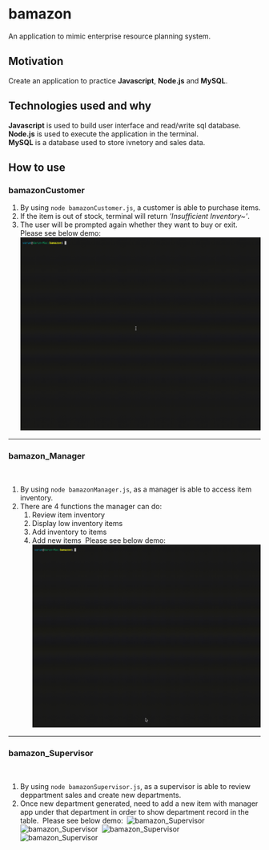 # bamazon
An application to mimic enterprise resource planning system.
​
## Motivation
Create an application to practice **Javascript**, **Node.js** and **MySQL**.
​
## Technologies used and why
**Javascript** is used to build user interface and read/write sql database.  
**Node.js** is used to execute the application in the terminal.  
**MySQL** is a database used to store ivnetory and sales data.
​
## How to use

### bamazonCustomer

1. By using `node bamazonCustomer.js`, a customer is able to purchase items.
2. If the item is out of stock, terminal will return *'Insufficient Inventory~'*.
3. The user will be prompted again whether they want to buy or exit.
​
Please see below demo:
​
![bamazon_Customer](/images/customer.gif)
------
### bamazon_Manager
​
1. By using `node bamazonManager.js`, as a manager is able to access item inventory.
​
2. There are 4 functions the manager can do:
​
    1. Review item inventory
​
    2. Display low inventory items
​
    3. Add inventory to items
​
    4. Add new items
​
Please see below demo:
​
![bamazon_Manager](/images/manager.gif)
------
### bamazon_Supervisor
​
1. By using `node bamazonSupervisor.js`, as a supervisor is able to review deppartment sales and create new departments.
​
2. Once new department generated, need to add a new item with manager app under that department in order to show department record in the table.
​
Please see below demo:
​
![bamazon_Supervisor]()
​
![bamazon_Supervisor]()
​
![bamazon_Supervisor]()
​
![bamazon_Supervisor]()